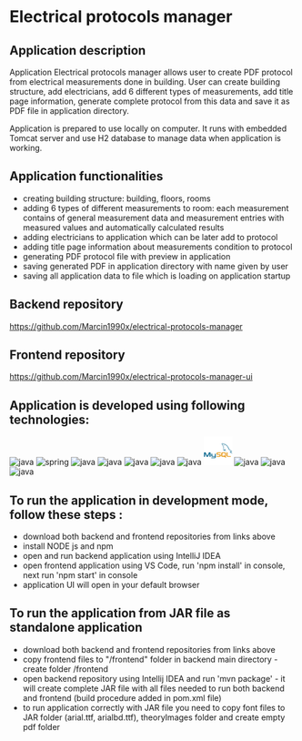 # Electrical protocols manager
## Application description

Application Electrical protocols manager allows user to create PDF protocol from
electrical measurements done in building. User can create building structure, add electricians, 
add 6 different types of measurements, add title page information, generate complete 
protocol from this data and save it as PDF file in application directory.

Application is prepared to use locally on computer. It runs with embedded Tomcat server
and use H2 database to manage data when application is working.

## Application functionalities
- creating building structure: building, floors, rooms
- adding 6 types of different measurements to room: each measurement contains of general 
measurement data and measurement entries with measured values and automatically calculated
results
- adding electricians to application which can be later add to protocol
- adding title page information about measurements condition to protocol
- generating PDF protocol file with preview in application
- saving generated PDF in application directory with name given by user
- saving all application data to file which is loading on application startup

## Backend repository
https://github.com/Marcin1990x/electrical-protocols-manager
## Frontend repository
https://github.com/Marcin1990x/electrical-protocols-manager-ui

## Application is developed using following technologies:
<img src="https://ultimateqa.com/wp-content/uploads/2020/12/Java-logo-icon-1.png" alt="java" width="80" height="50"/> 
<img src="https://e4developer.com/wp-content/uploads/2018/01/spring-boot.png" alt="spring" width="90" height="50"/> 
<img src="https://www.tutorialkart.com/wp-content/uploads/2017/08/apache_pdfbox.png" alt="java" width="" height="50"/>
<img src="https://s3.ap-southeast-1.amazonaws.com/arrowhitech.com/wp-content/uploads/2021/09/01031030/ReactJS.png" alt="java" width="" height="50"/>
<img src="https://jaki-jezyk-programowania.pl/img/technologies/javascript.png" alt="java" width="" height="50"/>
<img src="https://getbootstrap.com/docs/5.3/assets/brand/bootstrap-logo-shadow.png" alt="java" width="" height="50"/>
<img src="https://react-pdf.org/images/og-banner.png" alt="java" width="" height="50"/>
<img src="https://raw.githubusercontent.com/devicons/devicon/master/icons/mysql/mysql-original-wordmark.svg" alt="mysql" width="50" height="50"/>
<img src="https://junit.org/junit4/images/junit5-banner.png" alt="java" width="90" height="50"/>
<img src="https://javadoc.io/static/org.mockito/mockito-core/1.9.5/org/mockito/logo.jpg" alt="java" width="90" height="50"/>
<img src="https://avatars.githubusercontent.com/u/1595737?s=200&v=4" alt="java" width="50" height="50"/>

## To run the application in development mode, follow these steps :
- download both backend and frontend repositories from links above
- install NODE js and npm 
- open and run backend application using IntelliJ IDEA
- open frontend application using VS Code, run 'npm install' in console, next run 'npm start' in console
- application UI will open in your default browser

## To run the application from JAR file as standalone application
- download both backend and frontend repositories from links above
- copy frontend files to "/frontend" folder in backend main directory - create folder /frontend
- open backend repository using Intellij IDEA and run 'mvn package' - it will create
complete JAR file with all files needed to run both backend and frontend (build procedure added in pom.xml file)
- to run application correctly with JAR file you need to copy font files to JAR folder (arial.ttf, arialbd.ttf),
theoryImages folder and create empty pdf folder

